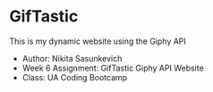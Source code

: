 # GifTastic
This is my dynamic website using the Giphy API

* Author: Nikita Sasunkevich
* Week 6 Assignment: GifTastic Giphy API Website
* Class: UA Coding Bootcamp